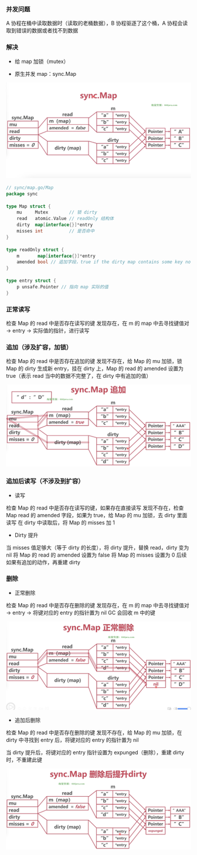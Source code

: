 ### 并发问题

A 协程在桶中读取数据时（读取的老桶数据），B 协程驱逐了这个桶，A 协程会读取到错误的数据或者找不到数据


### 解决

* 给 map 加锁（mutex）

* 原生并发 map：sync.Map


![Map 结构体](images/sync_map.png)

```go
// sync/map.go/Map
package sync

type Map struct {
	mu     Mutex        // 锁 dirty
	read   atomic.Value // readOnly 结构体
	dirty  map[interface{}]*entry
	misses int          // 是否命中
}

type readOnly struct {
	m       map[interface{}]*entry
	amended bool // 追加字段，true if the dirty map contains some key not in m.
}

type entry struct {
	p unsafe.Pointer // 指向 map 实际的值
}
```


### 正常读写

检查 Map 的 read 中是否存在读写的键
发现存在，在 m 的 map 中去寻找键值对 -> entry -> 实际值的指针，进行读写


### 追加（涉及扩容，加锁）

检查 Map 的 read 中是否存在追加的键
发现不存在，给 Map 的 mu 加锁，锁 Map 的 dirty
生成新 entry，挂在 dirty 上，Map 的 read 的 amended 设置为 true（表示 read 当中的数据不完整了，在 dirty 中有追加的值）

![sync map 追加](images/sync_map_追加.png)


### 追加后读写（不涉及到扩容）

* 读写

检查 Map 的 read 中是否存在读写的键，如果存在直接读写
发现不存在，检查 Map read 的 amended 字段，如果为 true，给 Map 的 mu 加锁，去 dirty 里面读写
在 dirty 中读取后，将 Map 的 misses 加 1


* Dirty 提升

当 misses 值足够大（等于 dirty 的长度），将 dirty 提升，替换 read，dirty 变为 nil
将 Map 的 read 的 amended 设置为 false
将 Map 的 misses 设置为 0
后续如果有追加的动作，再重建 dirty


### 删除

* 正常删除

检查 Map 的 read 中是否存在删除的键
发现存在，在 m 的 map 中去寻找键值对 -> entry -> 将键对应的 entry 的指针置为 nil
GC 会回收 m 中的键

![sync map 正常删除](images/sync_map_正常删除.png)


* 追加后删除

检查 Map 的 read 中是否存在删除的键
发现不存在，给 Map 的 mu 加锁，在 dirty 中寻找到 entry 后，将键对应的 entry 的指针置为 nil

当 dirty 提升后，将键对应的 entry 指针设置为 expunged（删除），重建 dirty 时，不重建此键

![sync map dirty 删除键后，提升 dirty 并重建 dirty](images/sync_map_重建dirty.png)
